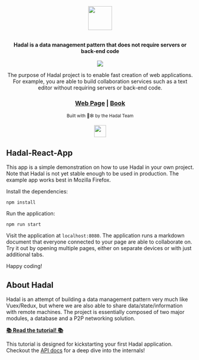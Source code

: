 <div align="center">
  <img align="center" height="64px" src="https://hadal.io/assets/hadal.svg">
  <br></br>
  
  <strong>Hadal is a data management pattern that does not require servers or back-end code</strong>
  <br></br>
  <img src="https://travis-ci.org/rasviitanen/Hadal.svg?branch=master">
  
  <p>
  The purpose of Hadal project is to enable fast creation of web applications.
  For example, you are able to build collaboration services such as a text editor without requiring servers or back-end code.
  </p>

  ### [Web Page][hadal-page] | [Book][hadal-tutorial]

  <sub>Built with 🦀🕸 by the Hadal Team</sub>

  <img height="32px" src="https://hadal.io/assets/wave.svg">
</div>

## Hadal-React-App
This app is a simple demonstration on how to use Hadal in your own project.
Note that Hadal is not yet stable enough to be used in production.
The example app works best in Mozilla Firefox.

Install the dependencies:
```
npm install
```

Run the application:
```
npm run start
```

Visit the application at `localhost:8080`.
The application runs a markdown document that everyone connected to your page
are able to collaborate on.
Try it out by opening multiple pages, either on separate devices or with
just additional tabs.

Happy coding!

## About Hadal
Hadal is an attempt of building a data management pattern very much like Vuex/Redux, but where we are also able to share data/state/information with remote machines.
The project is essentially composed of two major modules, a database and a P2P networking solution.

[**📚 Read the tutorial! 📚**][hadal-tutorial]

This tutorial is designed for kickstarting your first Hadal application.
Checkout the [API docs][hadal-docs] for a deep dive into the internals!

[hadal-page]: https://hadal.io/page
[hadal-tutorial]: https://hadal.io/book
[hadal-docs]: https://hadal.io/internal/doc/hadal
